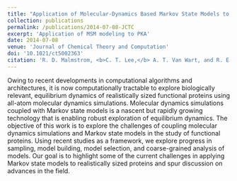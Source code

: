 ```yaml
---
title: "Application of Molecular-Dynamics Based Markov State Models to Functional Proteins"
collection: publications
permalink: /publications/2014-07-08-JCTC
excerpt: 'Application of MSM modeling to PKA'
date: 2014-07-08
venue: 'Journal of Chemical Theory and Computation'
doi: '10.1021/ct5002363'
citation: 'R. D. Malmstrom, <b>C. T. Lee,</b> A. T. Van Wart, and R. E. Amaro. &quot;Application of Molecular-Dynamics Based Markov State Models to Functional Proteins&quot;. <i>J. Chem. Theory Comput.</i> 10.7 (July 2014), pp. 2648–2657. ISSN: 1549-9618.'
---
```


Owing to recent developments in computational algorithms and architectures, it is now computationally tractable to explore biologically relevant, equilibrium dynamics of realistically sized functional proteins using all-atom molecular dynamics simulations. Molecular dynamics simulations coupled with Markov state models is a nascent but rapidly growing technology that is enabling robust exploration of equilibrium dynamics. The objective of this work is to explore the challenges of coupling molecular dynamics simulations and Markov state models in the study of functional proteins. Using recent studies as a framework, we explore progress in sampling, model building, model selection, and coarse-grained analysis of models. Our goal is to highlight some of the current challenges in applying Markov state models to realistically sized proteins and spur discussion on advances in the field.